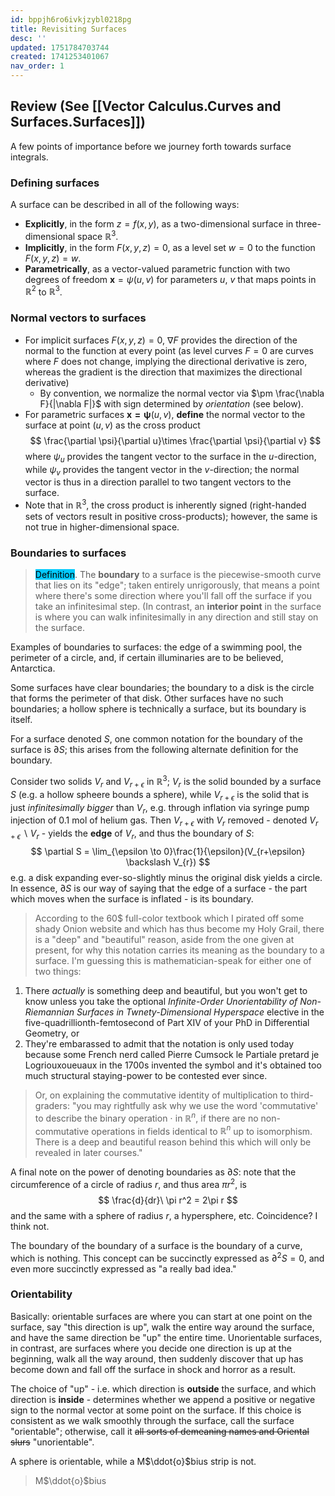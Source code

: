 ```yaml
---
id: bppjh6ro6ivkjzybl0218pg
title: Revisiting Surfaces
desc: ''
updated: 1751784703744
created: 1741253401067
nav_order: 1
---
```

## Review (See [[Vector Calculus.Curves and Surfaces.Surfaces]])

A few points of importance before we journey forth towards surface integrals.

### Defining surfaces

A surface can be described in all of the following ways:
- **Explicitly**, in the form $z = f(x,y)$, as a two-dimensional surface in three-dimensional space $\mathbb{R}^3$.
- **Implicitly**, in the form $F(x,y,z) = 0$, as a level set $w = 0$ to the function $F(x,y,z)=w$.
- **Parametrically**, as a vector-valued parametric function with two degrees of freedom $\mathbf{x} = \psi(u,v)$ for parameters $u$, $v$ that maps points in $\mathbb{R}^2$ to $\mathbb{R}^3$.

### Normal vectors to surfaces

- For implicit surfaces $F(x,y,z)=0$, $\nabla F$ provides the direction of the normal to the function at every point (as level curves $F = 0$ are curves where $F$ does not change, implying the directional derivative is zero, whereas the gradient is the direction that maximizes the directional derivative)
    - By convention, we normalize the normal vector via $\pm \frac{\nabla F}{|\nabla F|}$ with sign determined by *orientation* (see below).
- For parametric surfaces $\mathbf{x = \psi}(u,v)$, **define** the normal vector to the surface at point $(u,v)$ as the cross product
$$
\frac{\partial \psi}{\partial u}\times \frac{\partial \psi}{\partial v}
$$
where $\psi_u$ provides the tangent vector to the surface in the $u$-direction, while $\psi_v$ provides the tangent vector in the $v$-direction; the normal vector is thus in a direction parallel to two tangent vectors to the surface. 
- Note that in $\mathbb{R}^3$, the cross product is inherently signed (right-handed sets of vectors result in positive cross-products); however, the same is not true in higher-dimensional space.


### Boundaries to surfaces

> <span style="background-color: #03cafc; color: black;">Definition</span>. The **boundary** to a surface is the piecewise-smooth curve that lies on its "edge"; taken entirely unrigorously, that means a point where there's some direction where you'll fall off the surface if you take an infinitesimal step. (In contrast, an **interior point** in the surface is where you can walk infinitesimally in any direction and still stay on the surface.

Examples of boundaries to surfaces: the edge of a swimming pool, the perimeter of a circle, and, if certain illuminaries are to be believed, Antarctica. 

Some surfaces have clear boundaries; the boundary to a disk is the circle that forms the perimeter of that disk. Other surfaces have no such boundaries; a hollow sphere is technically a surface, but its boundary is itself.

For a surface denoted $S$, one common notation for the boundary of the surface is $\partial S$; this arises from the following alternate definition for the boundary. 

Consider two solids $V_r$ and $V_{r+\epsilon}$ in $\mathbb{R}^3$; $V_r$ is the solid bounded by a surface $S$ (e.g. a hollow spheere bounds a sphere), while $V_{r+\epsilon}$ is the solid that is just *infinitesimally bigger* than $V_r$, e.g. through inflation via syringe pump injection of 0.1 $\text{mol}$ of helium gas. Then $V_{r+\epsilon}$ with $V_r$ removed - denoted $V_{r+\epsilon}\backslash V_r$ - yields the **edge** of $V_r$, and thus the boundary of $S$:
$$
\partial S = \lim_{\epsilon \to 0}\frac{1}{\epsilon}(V_{r+\epsilon} \backslash V_{r})
$$
e.g. a disk expanding ever-so-slightly minus the original disk yields a circle. In essence, $\partial S$ is our way of saying that the edge of a surface - the part which moves when the surface is inflated - is its boundary.

> According to the 60$ full-color textbook which I pirated off some shady Onion website and which has thus become my Holy Grail, there is a "deep" and "beautiful" reason, aside from the one given at present, for why this notation carries its meaning as the boundary to a surface. I'm guessing this is mathematician-speak for either one of two things: 

1. There *actually* is something deep and beautiful, but you won't get to know unless you take the optional *Infinite-Order Unorientability of Non-Riemannian Surfaces in Twnety-Dimensional Hyperspace* elective in the five-quadrillionth-femtosecond of Part XIV of your PhD in Differential Geometry, or
2. They're embarassed to admit that the notation is only used today because some French nerd called Pierre Cumsock le Partiale pretard je Logriouxoueuaux in the 1700s invented the symbol and it's obtained too much structural staying-power to be contested ever since.

> Or, on explaining the commutative identity of multiplication to third-graders: "you may rightfully ask why we use the word 'commutative' to describe the binary operation $\cdot$ in $\mathbb{R}^n$, if there are no non-commutative operations in fields identical to $\mathbb{R}^n$ up to isomorphism. There is a deep and beautiful reason behind this which will only be revealed in later courses."

A final note on the power of denoting boundaries as $\partial S$: note that the circumference of a circle of radius $r$, and thus area $\pi r^2$, is 
$$
\frac{d}{dr}\ \pi r^2 = 2\pi r
$$
and the same with a sphere of radius $r$, a hypersphere, etc. Coincidence? I think not.

The boundary of the boundary of a surface is the boundary of a curve, which is nothing. This concept can be succinctly expressed as $\partial^2 S = 0$, and even more succinctly expressed as "a really bad idea."

### Orientability

Basically: orientable surfaces are where you can start at one point on the surface, say "this direction is up", walk the entire way around the surface, and have the same direction be "up" the entire time. Unorientable surfaces, in contrast, are surfaces where you decide one direction is up at the beginning, walk all the way around, then suddenly discover that up has become down and fall off the surface in shock and horror as a result. 

The choice of "up" - i.e. which direction is **outside** the surface, and which direction is **inside** - determines whether we append a positive or negative sign to the normal vector at some point on the surface. If this choice is consistent as we walk smoothly through the surface, call the surface "orientable"; otherwise, call it ~~all sorts of demeaning names and Oriental slurs~~ "unorientable".

A sphere is orientable, while a M$\ddot{o}$bius strip is not.

> M$\ddot{o}$bius